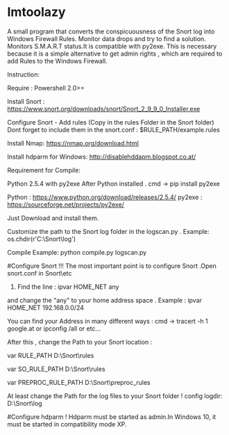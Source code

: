 # Imtoolazy
A small program that converts the conspicuousness of the Snort log into 
Windows Firewall Rules. Monitor data drops and try to find a solution. 
Monitors S.M.A.R.T status.It is compatible with py2exe.
This is necessary because it is a simple alternative to get admin 
rights , which are required to add Rules to the Windows Firewall.


Instruction:

Require : Powershell 2.0>=

Install Snort :
https://www.snort.org/downloads/snort/Snort_2_9_9_0_Installer.exe

Configure Snort - Add rules (Copy in the rules Folder in the Snort folder)
Dont forget to include them in the snort.conf :  $RULE_PATH/example.rules

Install Nmap:
https://nmap.org/download.html

Install hdparm for Windows:
http://disablehddapm.blogspot.co.at/

Requirement for Compile:

Python 2.5.4 with py2exe
After Python installed . cmd -> pip install py2exe

Python : https://www.python.org/download/releases/2.5.4/
py2exe : https://sourceforge.net/projects/py2exe/

Just Download and install them.

Customize the path to the Snort log folder in the logscan.py .
Example: os.chdir(r'C:\Snort\log') 

Compile Example:
python compile.py logscan.py




#Configure Snort !!!
The most important point is to configure Snort .Open snort.conf in Snort\etc

1. Find the line : ipvar HOME_NET any

and change the "any" to your home address space .
Example : ipvar HOME_NET 192.168.0.0/24

You can find your Address in many different ways :
cmd -> tracert -h 1 google.at or ipconfig /all or etc...

After this , change the Path to your Snort location :

var RULE_PATH D:\Snort\rules

var SO_RULE_PATH D:\Snort\rules

var PREPROC_RULE_PATH D:\Snort\preproc_rules


At least change the Path for the log files to your Snort folder !
config logdir: 
D:\Snort\log


#Configure hdparm !
Hdparm must be started as admin.In Windows 10, it must be started in compatibility mode XP.
